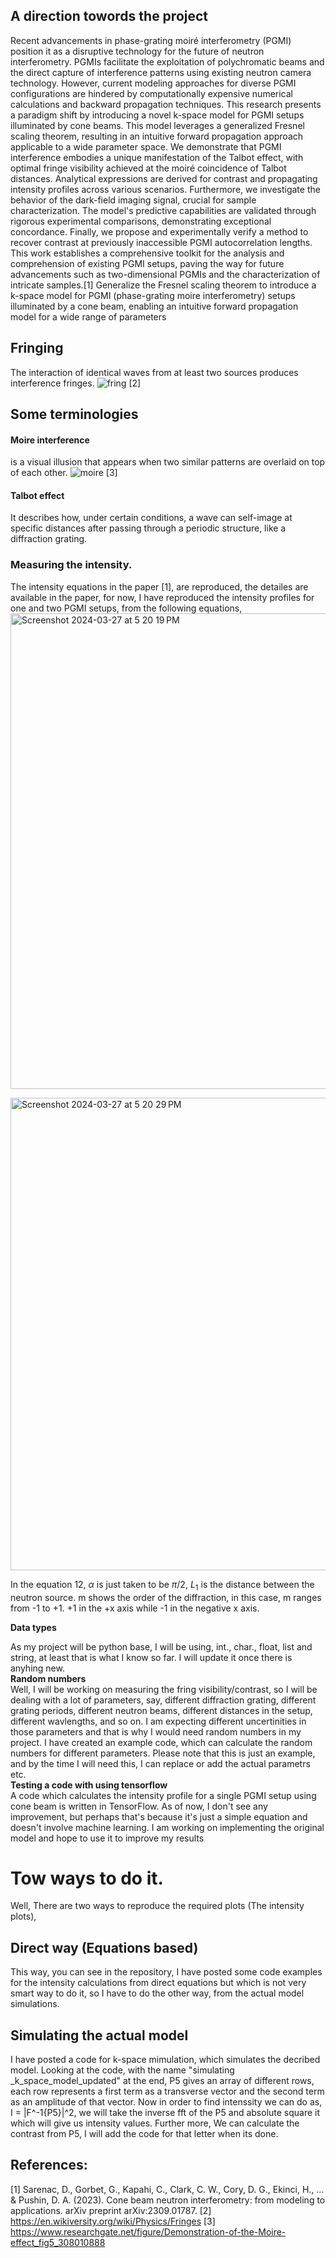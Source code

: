 ## A direction towords the project
Recent advancements in phase-grating moiré interferometry (PGMI) position it as a disruptive technology for the future of neutron interferometry. PGMIs facilitate the exploitation of polychromatic beams and the direct capture of interference patterns using existing neutron camera technology. However, current modeling approaches for diverse PGMI configurations are hindered by computationally expensive numerical calculations and backward propagation techniques. This research presents a paradigm shift by introducing a novel k-space model for PGMI setups illuminated by cone beams. This model leverages a generalized Fresnel scaling theorem, resulting in an intuitive forward propagation approach applicable to a wide parameter space. We demonstrate that PGMI interference embodies a unique manifestation of the Talbot effect, with optimal fringe visibility achieved at the moiré coincidence of Talbot distances. Analytical expressions are derived for contrast and propagating intensity profiles across various scenarios. Furthermore, we investigate the behavior of the dark-field imaging signal, crucial for sample characterization. The model's predictive capabilities are validated through rigorous experimental comparisons, demonstrating exceptional concordance. Finally, we propose and experimentally verify a method to recover contrast at previously inaccessible PGMI autocorrelation lengths. This work establishes a comprehensive toolkit for the analysis and comprehension of existing PGMI setups, paving the way for future advancements such as two-dimensional PGMIs and the characterization of intricate samples.[1]
Generalize the Fresnel scaling theorem to introduce a k-space model for PGMI (phase-grating moire interferometry) setups illuminated by a cone beam, enabling an intuitive forward propagation model for a wide range of parameters 

## Fringing
 The interaction of identical waves from at least two sources produces interference fringes.
 ![fring](https://github.com/ubsuny/MLFringe-Contrast-CP2P2024/assets/13534352/ac2ff89a-4404-4641-b648-8f20a9bb644c) [2]
## Some terminologies
#### Moire interference
is a visual illusion that appears when two similar patterns are overlaid on top of each other.
![moire](https://github.com/ubsuny/MLFringe-Contrast-CP2P2024/assets/13534352/08368897-2258-4ca5-ad12-61a729a9ec67) [3]

#### Talbot effect
It describes how, under certain conditions, a wave can self-image at specific distances after passing through a periodic structure, like a diffraction grating.
### Measuring the intensity.
The intensity equations in the paper [1], are reproduced, the detailes are available in the paper, for now, I have reproduced the intensity profiles for one and two PGMI setups, from the following equations,
<img width="761" alt="Screenshot 2024-03-27 at 5 20 19 PM" src="https://github.com/ubsuny/MLFringe-Contrast-CP2P2024/assets/13534352/79308403-59da-4877-aab8-cfae1d4207db">

<img width="756" alt="Screenshot 2024-03-27 at 5 20 29 PM" src="https://github.com/ubsuny/MLFringe-Contrast-CP2P2024/assets/13534352/de3723fa-06a8-4330-8581-a00f04e64872">


In the equation 12, $\alpha$ is just taken to be $\pi/2$, $L_1$ is the distance between the neutron source. m shows the order of the diffraction, in this case, m ranges from -1 to +1. +1 in the +x axis while -1 in the negative x axis. 






**Data types** <br>

As my project will be python base, I will be using, int., char., float, list and string, at least that is what I know so far. I will update it once there is anyhing new. <br>
**Random numbers** <br>
Well, I will be working on measuring the fring visibility/contrast, so I will be dealing with a lot of parameters, say, different diffraction grating, different grating periods, different neutron beams, different distances in the setup, different wavlengths, and so on. I am expecting different uncertinities in those parameters and that is why I would need random numbers in my project. 
I have created an example code, which can calculate the random numbers for different parameters. Please note that this is just an example, and by the time I will need this, I can replace or add the actual parametrs etc. <br>
**Testing a code with using tensorflow** <br>
A code which calculates the intensity profile for a single PGMI setup using cone beam is written in TensorFlow. As of now, I don't see any improvement, but perhaps that's because it's just a simple equation and doesn't involve machine learning. I am working on implementing the original model and hope to use it to improve my results
# Tow ways to do it.
Well, There are two ways to reproduce the required plots (The intensity plots), 
## Direct way (Equations based)
This way, you can see in the repository, I have posted some code examples for the intensity calculations from direct equations but which is not very smart way to do it, so I have to do the other way, from the actual model simulations. 
## Simulating the actual model
I have posted a code for k-space mimulation, which simulates the decribed model. Looking at the code, with the name "simulating _k_space_model_updated" at the end, P5 gives an array of different rows, each row represents a first term as a transverse vector and the second term as an amplitude of that vector. Now in order to find intenssity we can do as, I = |F^-1{P5}|^2, we will take the inverse fft of the P5 and absolute square it which will give us intensity values. 
Further more, We can calculate the contrast from P5, I will add the code for that letter when its done. 



## References:
[1] Sarenac, D., Gorbet, G., Kapahi, C., Clark, C. W., Cory, D. G., Ekinci, H., ... & Pushin, D. A. (2023). Cone beam neutron interferometry: from modeling to applications. arXiv preprint arXiv:2309.01787.
[2] https://en.wikiversity.org/wiki/Physics/Fringes
[3] https://www.researchgate.net/figure/Demonstration-of-the-Moire-effect_fig5_308010888
